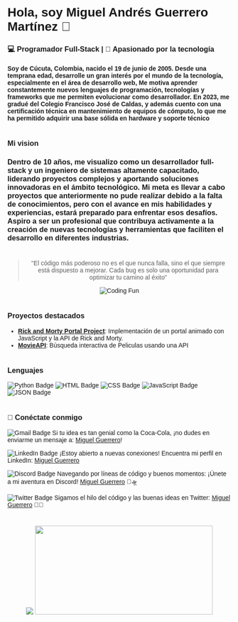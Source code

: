 <div style="font-family: Arial, Helvetica;">
<h2 style="font-family:'Franklin Gothic Medium', 'Arial Narrow', Arial, sans-serif;">

# Hola, soy Miguel Andrés Guerrero Martínez 👋
### 💻 Programador Full-Stack | 🚀 Apasionado por la tecnología

#### Soy de Cúcuta, Colombia, nacido el 19 de junio de 2005. Desde una temprana edad, desarrolle un gran interés por el mundo de la tecnología, especialmente en el área de desarrollo web, Me motiva aprender constantemente nuevos lenguajes de programación, tecnologías y frameworks que me permiten evolucionar como desarrollador. En 2023, me gradué del Colegio Francisco José de Caldas, y además cuento con una certificación técnica en mantenimiento de equipos de cómputo, lo que me ha permitido adquirir una base sólida en hardware y soporte técnico

#
### Mi vision
### Dentro de 10 años, me visualizo como un desarrollador full-stack y un ingeniero de sistemas altamente capacitado, liderando proyectos complejos y aportando soluciones innovadoras en el ámbito tecnológico. Mi meta es llevar a cabo proyectos que anteriormente no pude realizar debido a la falta de conocimientos, pero con el avance en mis habilidades y experiencias, estará preparado para enfrentar esos desafíos. Aspiro a ser un profesional que contribuya activamente a la creación de nuevas tecnologías y herramientas que faciliten el desarrollo en diferentes industrias.

#
<div align="center" >

> "El código más poderoso no es el que nunca falla, sino el que siempre está dispuesto a mejorar. Cada bug es solo una oportunidad para optimizar tu camino al éxito"

![Coding Fun](https://media.giphy.com/media/LmNwrBhejkK9EFP504/giphy.gif)

</div>

#
### Proyectos destacados
- [**Rick and Morty Portal Project**](https://miguelandresguerrero.github.io/RickAndMortyAPI/): Implementación de un portal animado con JavaScript y la API de Rick and Morty.
- [**MovieAPI**](https://miguelandresguerrero.github.io/Movies_API/): Búsqueda interactiva de Peliculas usando una API



#
### Lenguajes 
 ![Python Badge](https://img.shields.io/badge/Python-3776AB?style=flat&logo=python&logoColor=white)
![HTML Badge](https://img.shields.io/badge/HTML5-FF5722?style=flat&logo=html5&logoColor=white)
![CSS Badge](https://img.shields.io/badge/CSS3-007ACC?style=flat&logo=css3&logoColor=white)
![JavaScript Badge](https://img.shields.io/badge/JavaScript-F7DF1E?style=flat&logo=javascript&logoColor=black)
![JSON Badge](https://img.shields.io/badge/JSON-000000?style=flat&logo=json&logoColor=white)

#
### 🤝 Conéctate conmigo
![Gmail Badge](https://img.shields.io/badge/Gmail-EA4335?style=flat&logo=gmail&logoColor=white)
Si tu idea es tan genial como la Coca-Cola, ¡no dudes en enviarme un mensaje a:
[Miguel Guerrero](mailto:Guerreromiguelmartinez@gmail.com.com)!

![LinkedIn Badge](https://img.shields.io/badge/LinkedIn-0077B5?style=flat&logo=linkedin&logoColor=white)
¡Estoy abierto a nuevas conexiones! Encuentra mi perfil en LinkedIn: [Miguel Guerrero](https://www.linkedin.com/in/andres-guerrero-175845310/)

![Discord Badge](https://img.shields.io/badge/Discord-7289DA?style=flat&logo=discord&logoColor=white)
Navegando por líneas de código y buenos momentos: ¡Únete a mi aventura en Discord! [Miguel Guerrero](https://discordapp.com/users/andres_4673) 🚀🛸

![Twitter Badge](https://img.shields.io/badge/Twitter-1DA1F2?style=flat&logo=twitter&logoColor=white)
Sigamos el hilo del código y las buenas ideas en Twitter: [Miguel Guerrero](https://x.com/andres_mar36326) 🧵💡


#
<div align="center" >
<picture>
  <source
    srcset="https://github-readme-stats.vercel.app/api?username=MiguelAndresGuerrero&show_icons=true&theme=radical"
    media="(prefers-color-scheme: dark)"
  />
  <source
    srcset="https://github-readme-stats.vercel.app/api?username=MiguelAndresGuerrero&show_icons=true"
    media="(prefers-color-dark: ), (prefers-color-scheme: no-preference)"
  />
  <img   src="https://github-readme-stats.vercel.app/api?username=MiguelAndresGuerrero&show_icons=true" />
</picture>
   <img width="400" height="200" src="https://github-readme-stats.vercel.app/api/top-langs/?username=MiguelAndresGuerrero&size_weight=0.0005&count_weight=0.3&layout=compact&theme=radical">
   <br>
</div>

</div>
